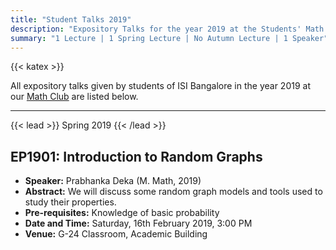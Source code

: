 ```yaml
---
title: "Student Talks 2019"
description: "Expository Talks for the year 2019 at the Students' Math Club at Indian Statistical Institute, Bangalore."
summary: "1 Lecture | 1 Spring Lecture | No Autumn Lecture | 1 Speaker"
---
```


{{< katex >}}

All expository talks given by students of ISI Bangalore in the year 2019 at our [Math Club](/) are listed below.

<!-- ---

{{< lead >}}
Fall 2019
{{< /lead >}} -->

---

{{< lead >}}
Spring 2019
{{< /lead >}}

## EP1901: Introduction to Random Graphs

- **Speaker:** Prabhanka Deka (M. Math, 2019)
- **Abstract:** We will discuss some random graph models and tools used to study their properties.
- **Pre-requisites:** Knowledge of basic probability
- **Date and Time:** Saturday, 16th February 2019, 3:00 PM
- **Venue:** G-24 Classroom, Academic Building
